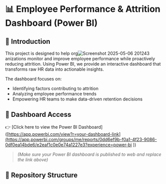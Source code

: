 # 📊 Employee Performance & Attrition Dashboard (Power BI)

 

## 🧠 Introduction

This project is designed to help org![Screenshot 2025-05-06 201243](https://github.com/user-attachments/assets/895117a7-83ea-4737-8d12-33a101192c0b)
anizations monitor and improve employee performance while proactively reducing attrition. Using Power BI, we provide an interactive dashboard that transforms raw HR data into actionable insights.

The dashboard focuses on:
- Identifying factors contributing to attrition
- Analyzing employee performance trends
- Empowering HR teams to make data-driven retention decisions

## 🔗 Dashboard Access

👉 [Click here to view the Power BI Dashboard]([https://app.powerbi.com/view?r=your-dashboard-link](https://app.powerbi.com/groups/me/reports/0dd6ef9b-f0a1-4f23-9086-0df0ea14bde6/e2eaf1c0e0e74a1227e3?experience=power-bi ))

> *(Make sure your Power BI dashboard is published to web and replace the link above)*

## 📁 Repository Structure


